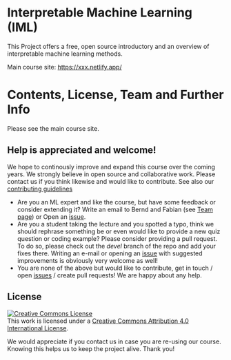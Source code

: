 # Interpretable Machine Learning (IML)

This Project offers a free, open source introductory and an overview of interpretable machine learning methods. 

Main course site: https://xxx.netlify.app/


# Contents, License, Team and Further Info
Please see the main course site.


## Help is appreciated and welcome!

We hope to continously improve and expand this course over the coming years. 
We strongly believe in open source and collaborative work. Please contact us if 
you think likewise and would like to contribute. 
See also our [contributing guidelines](CONTRIBUTING.md)

- Are you an ML expert and like the course, but have some feedback or consider 
  extending it? 
  Write an email to Bernd and Fabian (see [Team page](vignettes/team.Rmd)) or
  Open an [issue](https://github.com/slds-lmu/lecture_iml/issues).
- Are you a student taking the lecture and you spotted a typo, think we 
  should rephrase something be or even would like to 
  provide a new quiz question or coding example? Please consider providing a 
  pull request. To do so, please check out the *devel* branch of the repo and 
  add your fixes there. Writing an e-mail or opening an 
  [issue](https://github.com/slds-lmu/lecture_iml/issues) with suggested 
  improvements is obviously very welcome as well!
- You are none of the above but would like to contribute, get in touch / open
  [issues](https://github.com/slds-lmu/lecture_iml/issues) / create pull
  requests! We are happy about any help.

## License

<a rel="license" href="http://creativecommons.org/licenses/by/4.0/"><img alt="Creative Commons License" style="border-width:0" src="https://i.creativecommons.org/l/by/4.0/88x31.png" /></a><br />This work is licensed under a <a rel="license" href="http://creativecommons.org/licenses/by/4.0/">Creative Commons Attribution 4.0 International License</a>.

We would appreciate if you contact us in case you are re-using our course.
Knowing this helps us to keep the project alive. Thank you!



